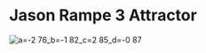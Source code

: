 # Jason Rampe 3 Attractor

![a=-2 76_b=-1 82_c=2 85_d=-0 87](https://user-images.githubusercontent.com/36861752/85953133-3f401f80-b9a9-11ea-8a68-ec2cd75c99f4.jpg)
